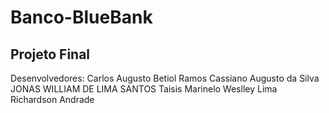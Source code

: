 # Banco-BlueBank

## Projeto Final

Desenvolvedores:
Carlos Augusto Betiol Ramos
Cassiano Augusto da Silva
JONAS WILLIAM DE LIMA SANTOS
Taisis Marinelo
Weslley Lima
Richardson Andrade
